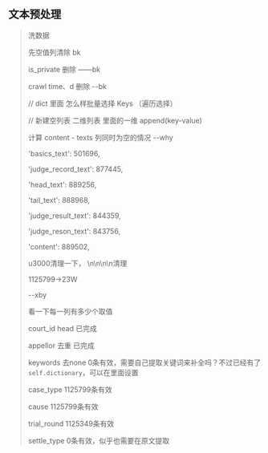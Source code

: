 

## 文本预处理

> 洗数据  <br>
>
> 先空值列清除 bk<br>
>
> is_private 删除 ——bk<br>
>
> crawl time、d 删除 --bk<br>
>
> // dict 里面 怎么样批量选择 Keys （遍历选择） 
>
> // 新建空列表 二维列表  里面的一维 append(key-value)
>
> 
>
> 
>
> 计算 content - texts 列同时为空的情况 --why 
>
>  'basics_text': 501696,
>
>  'judge_record_text': 877445,
>
>  'head_text': 889256,
>
>  'tail_text': 888968,
>
>  'judge_result_text': 844359,
>
>  'judge_reson_text': 843756,
>
>  'content': 889502,
>
> u3000清理一下， \n\n\n\n清理
>
> 1125799->23W
>
> 
>
> --xby 
>
> 看一下每一列有多少个取值
>
> court_id head                                      已完成
>
> appellor 去重                                       已完成
>
> keywords 去none                               0条有效，需要自己提取关键词来补全吗？不过已经有了`self.dictionary`，可以在里面设置
>
> case_type                                             1125799条有效
>
> cause                                                    1125799条有效
>
> trial_round                                           1125349条有效
>
> settle_type                                           0条有效，似乎也需要在原文提取
>